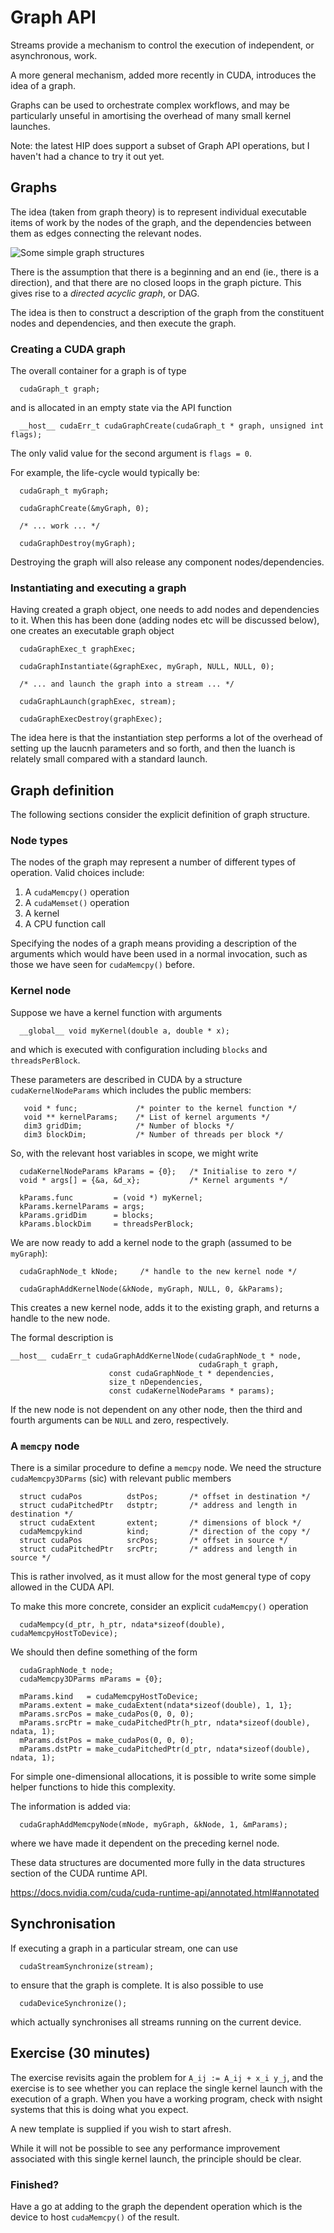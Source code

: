 # Graph API

Streams provide a mechanism to control the execution of independent,
or asynchronous, work.

A more general mechanism, added more recently in CUDA, introduces the
idea of a graph.

Graphs can be used to orchestrate complex workflows, and may be
particularly unseful in amortising the overhead of many small
kernel launches.

Note: the latest HIP does support a subset of Graph API operations,
but I haven't had a chance to try it out yet.


## Graphs

The idea (taken from graph theory) is to represent individual executable
items of work by the nodes of the graph, and the dependencies between
them as edges connecting the relevant nodes.

![Some simple graph structures](../images/graph.svg)

There is the assumption that there is a beginning and an end (ie., there
is a direction), and that there are no closed loops in the graph picture.
This gives rise to a *directed acyclic graph*, or DAG.

The idea is then to construct a description of the graph from the
constituent nodes and dependencies, and then execute the graph.

### Creating a CUDA graph

The overall container for a graph is of type
```
  cudaGraph_t graph;
```
and is allocated in an empty state via the API function
```
  __host__ cudaErr_t cudaGraphCreate(cudaGraph_t * graph, unsigned int flags);
```
The only valid value for the second argument is `flags = 0`.

For example, the life-cycle would typically be:
```
  cudaGraph_t myGraph;

  cudaGraphCreate(&myGraph, 0);

  /* ... work ... */

  cudaGraphDestroy(myGraph);
```
Destroying the graph will also release any component nodes/dependencies.


### Instantiating and executing a graph

Having created a graph object, one needs to add nodes and dependencies
to it. When this has been done (adding nodes etc will be discussed below),
one creates an executable graph object
```
  cudaGraphExec_t graphExec;

  cudaGraphInstantiate(&graphExec, myGraph, NULL, NULL, 0);

  /* ... and launch the graph into a stream ... */

  cudaGraphLaunch(graphExec, stream);

  cudaGraphExecDestroy(graphExec);
```
The idea here is that the instantiation step performs a lot of the
overhead of setting up the laucnh parameters and so forth, and then
the luanch is relately small compared with a standard launch.


## Graph definition

The following sections consider the explicit definition of graph
structure.

### Node types

The nodes of the graph may represent a number of different types of
operation. Valid choices include:

1. A `cudaMemcpy()` operation
2. A `cudaMemset()` operation
3. A kernel
4. A CPU function call

Specifying the nodes of a graph means providing a description of the
arguments which would have been used in a normal invocation, such as
those we have seen for `cudaMemcpy()` before.

### Kernel node

Suppose we have a kernel function with arguments
```
  __global__ void myKernel(double a, double * x);
```
and which is executed with configuration including `blocks` and
`threadsPerBlock`.

These parameters are described in CUDA by a structure `cudaKernelNodeParams`
which includes the public members:
```
   void * func;             /* pointer to the kernel function */
   void ** kernelParams;    /* List of kernel arguments */
   dim3 gridDim;            /* Number of blocks */
   dim3 blockDim;           /* Number of threads per block */
```
So, with the relevant host variables in scope, we might write
```
  cudaKernelNodeParams kParams = {0};   /* Initialise to zero */
  void * args[] = {&a, &d_x};           /* Kernel arguments */

  kParams.func         = (void *) myKernel;
  kParams.kernelParams = args;
  kParams.gridDim      = blocks;
  kParams.blockDim     = threadsPerBlock;
```
We are now ready to add a kernel node to the graph (assumed to
be `myGraph`):
```
  cudaGraphNode_t kNode;     /* handle to the new kernel node */

  cudaGraphAddKernelNode(&kNode, myGraph, NULL, 0, &kParams);
```
This creates a new kernel node, adds it to the existing graph, and
returns a handle to the new node.

The formal description is
```
__host__ cudaErr_t cudaGraphAddKernelNode(cudaGraphNode_t * node,
                                          cudaGraph_t graph,
					  const cudaGraphNode_t * dependencies,
					  size_t nDependencies,
					  const cudaKernelNodeParams * params);
```
If the new node is not dependent on any other node, then the third and
fourth arguments can be `NULL` and zero, respectively.

### A `memcpy` node

There is a similar procedure to define a `memcpy` node. We need the
structure `cudaMemcpy3DParms` (sic) with relevant public members
```
  struct cudaPos          dstPos;       /* offset in destination */
  struct cudaPitchedPtr   dstptr;       /* address and length in destination */
  struct cudaExtent       extent;       /* dimensions of block */
  cudaMemcpykind          kind;         /* direction of the copy */
  struct cudaPos          srcPos;       /* offset in source */
  struct cudaPitchedPtr   srcPtr;       /* address and length in source */
```
This is rather involved, as it must allow for the most general
type of copy allowed in the CUDA API.

To make this more concrete, consider an explicit `cudaMemcpy()` operation
```
  cudaMempcy(d_ptr, h_ptr, ndata*sizeof(double), cudaMemcpyHostToDevice);
```
We should then define something of the form
```
  cudaGraphNode_t node;
  cudaMemcpy3DParms mParams = {0};

  mParams.kind   = cudaMemcpyHostToDevice;
  mParams.extent = make_cudaExtent(ndata*sizeof(double), 1, 1};
  mParams.srcPos = make_cudaPos(0, 0, 0);
  mParams.srcPtr = make_cudaPitchedPtr(h_ptr, ndata*sizeof(double), ndata, 1);
  mParams.dstPos = make_cudaPos(0, 0, 0);
  mParams.dstPtr = make_cudaPitchedPtr(d_ptr, ndata*sizeof(double), ndata, 1);
```
For simple one-dimensional allocations, it is possible to write some
simple helper functions to hide this complexity.

The information is added via:
```
  cudaGraphAddMemcpyNode(mNode, myGraph, &kNode, 1, &mParams);
```
where we have made it dependent on the preceding kernel node.


These data structures are documented more fully in the data structures
section of the CUDA runtime API.

https://docs.nvidia.com/cuda/cuda-runtime-api/annotated.html#annotated

## Synchronisation

If executing a graph in a particular stream, one can use
```
  cudaStreamSynchronize(stream);
```
to ensure that the graph is complete. It is also possible to use
```
  cudaDeviceSynchronize();
```
which actually synchronises all streams running on the current
device.


## Exercise (30 minutes)

The exercise revisits again the problem for `A_ij := A_ij + x_i y_j`,
and the exercise is to see whether you can replace the single
kernel launch with the execution of a graph. When you have a
working program, check with nsight systems that this is doing what
you expect.

A new template is supplied if you wish to start afresh.

While it will not be possible to see any performance improvement
associated with this single kernel launch, the principle should
be clear.

### Finished?

Have a go at adding to the graph the dependent operation which is the
device to host `cudaMemcpy()` of the result.
